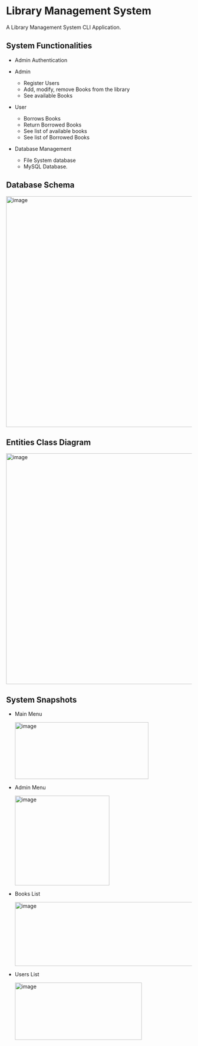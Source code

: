 # Library Management System
A Library Management System CLI Application.

## System Functionalities

- Admin Authentication
- Admin
  - Register Users
  - Add, modify, remove Books from the library
  - See available Books

- User
  - Borrows Books
  - Return Borrowed Books
  - See list of available books
  - See list of Borrowed Books

- Database Management
  - File System database
  - MySQL Database.

## Database Schema

<img width="790" height="625" alt="image" src="https://github.com/user-attachments/assets/862a0e47-6b65-4aa2-96f1-d175483b31ff" />

## Entities Class Diagram

<img width="952" height="625" alt="image" src="https://github.com/user-attachments/assets/81fd0a6b-14db-46c2-86bf-b821327ec405" />



## System Snapshots 

- Main Menu
  
  <img width="362" height="154" alt="image" src="https://github.com/user-attachments/assets/d0da8be9-49c2-4611-aadf-e6e4e1594ae3" />

- Admin Menu
  
  <img width="256" height="243" alt="image" src="https://github.com/user-attachments/assets/a1c62885-db0f-453a-839f-482ca732a17b" />

- Books List
  
  <img width="701" height="173" alt="image" src="https://github.com/user-attachments/assets/f5642663-a49a-43b8-812c-928f167dfb99" />

- Users List

  <img width="344" height="155" alt="image" src="https://github.com/user-attachments/assets/aa2e0636-98af-49a6-9847-124113737c06" />
